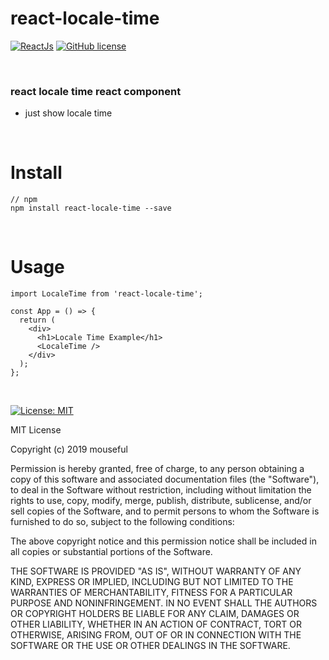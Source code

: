 # react-locale-time

[![ReactJs][react-image]][react-url]
[![GitHub license][license-image]][license-url]

[react-image]: https://img.shields.io/badge/ReactJS-%5E16.12.0-blue.svg
[react-url]: https://reactjs.org
[license-image]: https://img.shields.io/badge/license-MIT-blue.svg
[license-url]: https://github.com/mouseful/react-locale-time/blob/master/LICENSE

<br>

### react locale time react component

- just show locale time

<br>

# Install

```
// npm
npm install react-locale-time --save
```

<br>

# Usage

```
import LocaleTime from 'react-locale-time';

const App = () => {
  return (
    <div>
      <h1>Locale Time Example</h1>
      <LocaleTime />
    </div>
  );
};

```

<br>

[![License: MIT](https://img.shields.io/badge/License-MIT-yellow.svg)](https://opensource.org/licenses/MIT)

MIT License

Copyright (c) 2019 mouseful

Permission is hereby granted, free of charge, to any person obtaining a copy
of this software and associated documentation files (the "Software"), to deal
in the Software without restriction, including without limitation the rights
to use, copy, modify, merge, publish, distribute, sublicense, and/or sell
copies of the Software, and to permit persons to whom the Software is
furnished to do so, subject to the following conditions:

The above copyright notice and this permission notice shall be included in all
copies or substantial portions of the Software.

THE SOFTWARE IS PROVIDED "AS IS", WITHOUT WARRANTY OF ANY KIND, EXPRESS OR
IMPLIED, INCLUDING BUT NOT LIMITED TO THE WARRANTIES OF MERCHANTABILITY,
FITNESS FOR A PARTICULAR PURPOSE AND NONINFRINGEMENT. IN NO EVENT SHALL THE
AUTHORS OR COPYRIGHT HOLDERS BE LIABLE FOR ANY CLAIM, DAMAGES OR OTHER
LIABILITY, WHETHER IN AN ACTION OF CONTRACT, TORT OR OTHERWISE, ARISING FROM,
OUT OF OR IN CONNECTION WITH THE SOFTWARE OR THE USE OR OTHER DEALINGS IN THE
SOFTWARE.
